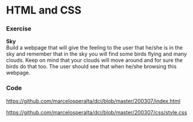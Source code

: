 # HTML and CSS

### Exercise

**Sky**  
Build a webpage that will give the feeling to the user that he/she is in the sky
and remember that in the sky you will find some birds flying and many clouds.
Keep on mind that your clouds will move around and for sure the birds do that too.
The user should see that when he/she browsing this webpage.

### Code

https://github.com/marcelosperalta/dci/blob/master/200307/index.html

https://github.com/marcelosperalta/dci/blob/master/200307/css/style.css